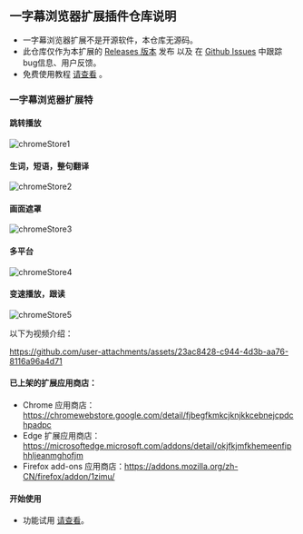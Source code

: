 ## 一字幕浏览器扩展插件仓库说明

- 一字幕浏览器扩展不是开源软件，本仓库无源码。
- 此仓库仅作为本扩展的 [Releases 版本](https://github.com/1zimu-com/1zimu/releases) 发布 以及 在 [Github Issues](https://github.com/1zimu-com/1zimu/issues) 中跟踪 bug信息、用户反馈。
- 免费使用教程 [请查看](https://1zimu.com/docs/quickbegin/simpleintro) 。

### 一字幕浏览器扩展特

#### 跳转播放

![chromeStore1](https://github.com/user-attachments/assets/2efc3690-fb62-4a91-8cbb-ba95b30ee388)

#### 生词，短语，整句翻译

![chromeStore2](https://github.com/user-attachments/assets/7f018a4e-b3dd-4f40-a1b1-22f12528b220)

#### 画面遮罩

![chromeStore3](https://github.com/user-attachments/assets/e30809e7-744d-470b-8c25-76c62e4934bd)

#### 多平台

![chromeStore4](https://github.com/user-attachments/assets/5f570442-5356-4ac9-8d69-701b353a3f88)

#### 变速播放，跟读

![chromeStore5](https://github.com/user-attachments/assets/5880c833-2f8c-4c85-9865-6c5831ee5a2d)

以下为视频介绍：

https://github.com/user-attachments/assets/23ac8428-c944-4d3b-aa76-8116a96a4d71

#### 已上架的扩展应用商店：

- Chrome 应用商店：https://chromewebstore.google.com/detail/fjbegfkmkcjknjkkcebnejcpdchpadpc
- Edge 扩展应用商店：https://microsoftedge.microsoft.com/addons/detail/okjfkjmfkhemeenfiphhljeanmghofjm
- Firefox add-ons 应用商店：https://addons.mozilla.org/zh-CN/firefox/addon/1zimu/

#### 开始使用

- 功能试用 [请查看](https://1zimu.com/docs/quickbegin/install#%E5%8A%9F%E8%83%BD%E8%AF%95%E7%94%A8)。
